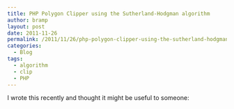 ```yaml
---
title: PHP Polygon Clipper using the Sutherland-Hodgman algorithm
author: bramp
layout: post
date: 2011-11-26
permalink: /2011/11/26/php-polygon-clipper-using-the-sutherland-hodgman-algorithm/
categories:
  - Blog
tags:
  - algorithm
  - clip
  - PHP
---
```

I wrote this recently and thought it might be useful to someone: